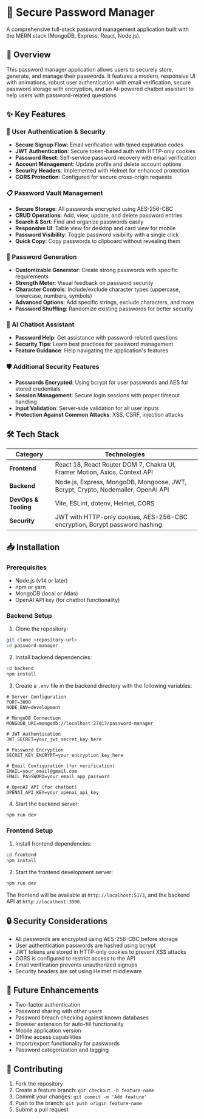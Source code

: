

# 🔐 Secure Password Manager

A comprehensive full-stack password management application built with the MERN stack (MongoDB, Express, React, Node.js).


## 🌟 Overview

This password manager application allows users to securely store, generate, and manage their passwords. It features a modern, responsive UI with animations, robust user authentication with email verification, secure password storage with encryption, and an AI-powered chatbot assistant to help users with password-related questions.

## ✨ Key Features

### 🔑 User Authentication & Security
- **Secure Signup Flow**: Email verification with timed expiration codes
- **JWT Authentication**: Secure token-based auth with HTTP-only cookies
- **Password Reset**: Self-service password recovery with email verification
- **Account Management**: Update profile and delete account options
- **Security Headers**: Implemented with Helmet for enhanced protection
- **CORS Protection**: Configured for secure cross-origin requests

### 📋 Password Vault Management
- **Secure Storage**: All passwords encrypted using AES-256-CBC
- **CRUD Operations**: Add, view, update, and delete password entries
- **Search & Sort**: Find and organize passwords easily
- **Responsive UI**: Table view for desktop and card view for mobile
- **Password Visibility**: Toggle password visibility with a single click
- **Quick Copy**: Copy passwords to clipboard without revealing them

### 🎲 Password Generation
- **Customizable Generator**: Create strong passwords with specific requirements
- **Strength Meter**: Visual feedback on password security
- **Character Controls**: Include/exclude character types (uppercase, lowercase, numbers, symbols)
- **Advanced Options**: Add specific strings, exclude characters, and more
- **Password Shuffling**: Randomize existing passwords for better security

### 🤖 AI Chatbot Assistant
- **Password Help**: Get assistance with password-related questions
- **Security Tips**: Learn best practices for password management
- **Feature Guidance**: Help navigating the application's features

### 🛡️ Additional Security Features
- **Passwords Encrypted**: Using bcrypt for user passwords and AES for stored credentials
- **Session Management**: Secure login sessions with proper timeout handling
- **Input Validation**: Server-side validation for all user inputs
- **Protection Against Common Attacks**: XSS, CSRF, injection attacks


## 🛠️ Tech Stack

| Category | Technologies |
|----------|-------------|
| **Frontend** | React 18, React Router DOM 7, Chakra UI, Framer Motion, Axios, Context API |
| **Backend** | Node.js, Express, MongoDB, Mongoose, JWT, Bcrypt, Crypto, Nodemailer, OpenAI API |
| **DevOps & Tooling** | Vite, ESLint, dotenv, Helmet, CORS |
| **Security** | JWT with HTTP-only cookies, AES-256-CBC encryption, Bcrypt password hashing |


## 📥 Installation

### Prerequisites
- Node.js (v14 or later)
- npm or yarn
- MongoDB (local or Atlas)
- OpenAI API key (for chatbot functionality)

### Backend Setup
1. Clone the repository:
```bash
git clone <repository-url>
cd password-manager
```

2. Install backend dependencies:
```bash
cd backend
npm install
```

3. Create a `.env` file in the backend directory with the following variables:
```
# Server Configuration
PORT=3000
NODE_ENV=development

# MongoDB Connection
MONGODB_URI=mongodb://localhost:27017/password-manager

# JWT Authentication
JWT_SECRET=your_jwt_secret_key_here

# Password Encryption
SECRET_KEY_ENCRYPT=your_encryption_key_here

# Email Configuration (for verification)
EMAIL=your_email@gmail.com
EMAIL_PASSWORD=your_email_app_password

# OpenAI API (for chatbot)
OPENAI_API_KEY=your_openai_api_key
```

4. Start the backend server:
```bash
npm run dev
```

### Frontend Setup
1. Install frontend dependencies:
```bash
cd frontend
npm install
```

2. Start the frontend development server:
```bash
npm run dev
```

The frontend will be available at `http://localhost:5173`, and the backend API at `http://localhost:3000`.

## 🔒 Security Considerations

- All passwords are encrypted using AES-256-CBC before storage
- User authentication passwords are hashed using bcrypt
- JWT tokens are stored in HTTP-only cookies to prevent XSS attacks
- CORS is configured to restrict access to the API
- Email verification prevents unauthorized signups
- Security headers are set using Helmet middleware

## 🚀 Future Enhancements

- Two-factor authentication
- Password sharing with other users
- Password breach checking against known databases
- Browser extension for auto-fill functionality
- Mobile application version
- Offline access capabilities
- Import/export functionality for passwords
- Password categorization and tagging

## 👥 Contributing

1. Fork the repository
2. Create a feature branch: `git checkout -b feature-name`
3. Commit your changes: `git commit -m 'Add feature'`
4. Push to the branch: `git push origin feature-name`
5. Submit a pull request
